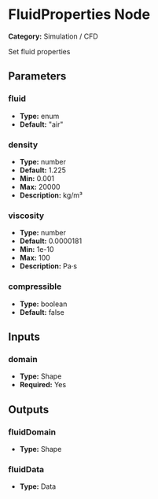 
# FluidProperties Node

**Category:** Simulation / CFD

Set fluid properties

## Parameters


### fluid
- **Type:** enum
- **Default:** "air"





### density
- **Type:** number
- **Default:** 1.225
- **Min:** 0.001
- **Max:** 20000
- **Description:** kg/m³


### viscosity
- **Type:** number
- **Default:** 0.0000181
- **Min:** 1e-10
- **Max:** 100
- **Description:** Pa·s


### compressible
- **Type:** boolean
- **Default:** false





## Inputs


### domain
- **Type:** Shape
- **Required:** Yes



## Outputs


### fluidDomain
- **Type:** Shape



### fluidData
- **Type:** Data




